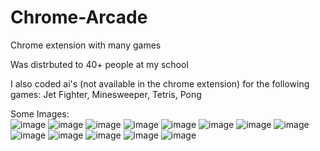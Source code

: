 # Chrome-Arcade
Chrome extension with many games

Was distrbuted to 40+ people at my school

I also coded ai's (not available in the chrome extension) for the following games:
Jet Fighter,
Minesweeper,
Tetris,
Pong <br/>

Some Images:<br/>
![image](https://github.com/meyer6/Chrome-Arcade/assets/69467554/f35ca0ca-84e9-4f8d-9f7c-b437a105bccf)
![image](https://github.com/meyer6/Chrome-Arcade/assets/69467554/05b60a3c-211b-4bd0-bf47-5701d73dffca)
![image](https://github.com/meyer6/Chrome-Arcade/assets/69467554/628a9c05-dd27-4ce4-a9c8-1d4c9b80d84b)
![image](https://github.com/meyer6/Chrome-Arcade/assets/69467554/5d8392e1-3f5d-4714-8e89-2c1710079e30)
![image](https://github.com/meyer6/Chrome-Arcade/assets/69467554/3f1e2c33-7e12-4641-87e9-58103f4e2532)
![image](https://github.com/meyer6/Chrome-Arcade/assets/69467554/c7dc5087-f773-4108-9d4b-003cde1394b6)
![image](https://github.com/meyer6/Chrome-Arcade/assets/69467554/a1692d17-2f10-4493-a426-6d48a2df2c56)
![image](https://github.com/meyer6/Chrome-Arcade/assets/69467554/97ac4663-e102-416e-8bfb-6795765f35d1)
![image](https://github.com/meyer6/Chrome-Arcade/assets/69467554/1cfeac91-d5e0-46b8-8d45-2842882c8df1)
![image](https://github.com/meyer6/Chrome-Arcade/assets/69467554/337f413c-0d7c-465d-9e55-e4cec2100099)
![image](https://github.com/meyer6/Chrome-Arcade/assets/69467554/152bb50b-0d9f-45ef-a799-03e13bea9a45)
![image](https://github.com/meyer6/Chrome-Arcade/assets/69467554/e82801d6-699b-46cf-b389-58ab686e7eb1)
![image](https://github.com/meyer6/Chrome-Arcade/assets/69467554/a28a7bc2-25a6-4d3f-bbb2-53c5c54128dc)
